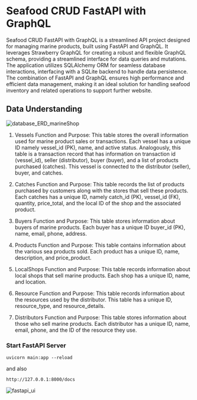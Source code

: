 # Seafood CRUD FastAPI with GraphQL

Seafood CRUD FastAPI with GraphQL is a streamlined API project designed for managing marine products, built using FastAPI and GraphQL. It leverages Strawberry GraphQL for creating a robust and flexible GraphQL schema, providing a streamlined interface for data queries and mutations. The application utilizes SQLAlchemy ORM for seamless database interactions, interfacing with a SQLite backend to handle data persistence. The combination of FastAPI and GraphQL ensures high performance and efficient data management, making it an ideal solution for handling seafood inventory and related operations to support further website.

## Data Understanding
![database_ERD_marineShop](https://github.com/user-attachments/assets/eeb3f235-1b55-476f-9571-18dd889f8ed0)

1. Vessels
Function and Purpose: This table stores the overall information used for marine product sales or transactions. Each vessel has a unique ID namely vessel_id (PK), name, and active status. Analogously, this table is a transaction record that has information on transaction id (vessel_id), seller (distributor), buyer (buyer), and a list of products purchased (catches). This vessel is connected to the distributor (seller), buyer, and catches.

2. Catches
Function and Purpose: This table records the list of products purchased by customers along with the stores that sell these products. Each catches has a unique ID, namely catch_id (PK), vessel_id (FK), quantity, price_total, and the local ID of the shop and the associated product.

3. Buyers
Function and Purpose: This table stores information about buyers of marine products. Each buyer has a unique ID buyer_id (PK), name, email, phone, address.

4. Products
Function and Purpose: This table contains information about the various sea products sold. Each product has a unique ID, name, description, and price_product.

5. LocalShops
Function and Purpose: This table records information about local shops that sell marine products. Each shop has a unique ID, name, and location.

6. Resource
Function and Purpose: This table records information about the resources used by the distributor. This table has a unique ID, resource_type, and resource_details.

7. Distributors
Function and Purpose: This table stores information about those who sell marine products. Each distributor has a unique ID, name, email, phone, and the ID of the resource they use.


### Start FastAPI Server
```
uvicorn main:app --reload
```
and also
```
http://127.0.0.1:8000/docs
```

![fastapi_ui](https://github.com/user-attachments/assets/595da366-8424-4c81-906d-b08cafbd3b93)

